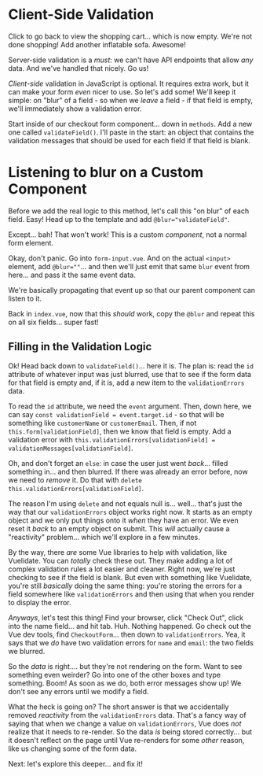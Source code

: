 # Client-Side Validation

Click to go back to view the shopping cart... which is now empty. We're not done
shopping! Add another inflatable sofa. Awesome!

Server-side validation is a *must*: we can't have API endpoints that allow *any*
data. And we've handled that nicely. Go us!

*Client-side* validation in JavaScript is optional. It requires extra work, but it
can make your form *even* nicer to use. So let's add some! We'll keep it simple:
on "blur" of a field - so when we *leave* a field - if that field is empty, we'll
immediately show a validation error.

Start inside of our checkout form component... down in `methods`. Add a new one
called `validateField()`. I'll paste in the start: an object that contains the
validation messages that should be used for each field if that field is blank.

# Listening to blur on a Custom Component

Before we add the real logic to this method, let's call this "on blur" of each
field. Easy! Head up to the template and add `@blur="validateField"`.

Except... bah! That won't work! This is a custom *component*, not a normal form
element.

Okay, don't panic. Go into `form-input.vue`. And on the actual `<input>` element,
add `@blur=""`... and then we'll just emit that same `blur` event from here... and
pass it the same event data.

We're basically propagating that event up so that our parent component can listen
to it.

Back in `index.vue`, now that this *should* work, copy the `@blur` and repeat this
on all six fields... super fast!

## Filling in the Validation Logic

Ok! Head back down to `validateField()`... here it is. The plan is: read the
`id` attribute of whatever input was just blurred, use that to see if the form
data for that field is empty and, if it is, add a new item to the
`validationErrors` data.

To read the `id` attribute, we need the `event` argument. Then, down here, we can
say `const validationField = event.target.id` - so that will be something like
`customerName` or `customerEmail`. Then, if not `this.form[validationField]`, then
we know that field is empty. Add a validation error with
`this.validationErrors[validationField] =` `validationMessages[validationField]`.

Oh, and don't forget an `else`: in case the user just went *back*... filled
something in... and then blurred. If there was already an error before, now we
need to *remove* it. Do that with `delete this.validationErrors[validationField]`.

The reason I'm using `delete` and not equals null is... well... that's just the way
that our `validationErrors` object works right now. It starts as an empty object
and we only put things onto it *when* they have an error. We even reset it *back*
to an empty object on submit. This *will* actually cause a "reactivity" problem...
which we'll explore in a few minutes.

By the way, there *are* some Vue libraries to help with validation, like Vuelidate.
You can *totally* check these out. They make adding a lot of complex validation
rules a lot easier and cleaner. Right now, we're just checking to see if the
field is blank. But even with something like Vuelidate, you're still *basically*
doing the same thing: you're storing the errors for a field somewhere like
`validationErrors` and then using that when you render to display the error.

*Anyways*, let's test this thing! Find your browser, click "Check Out", click into
the name field... and hit tab. Huh. Nothing happened. Go check out the Vue dev
tools, find `CheckoutForm`... then down to `validationErrors`. Yea, it says that
we *do* have two validation errors for `name` and `email`: the two fields we
blurred.

So the *data* is right.... but they're not rendering on the form. Want to see something
even weirder? Go into one of the other boxes and type something. Boom! As soon as
we do, both error messages show up! We don't see any errors until we modify a field.

What the heck is going on? The short answer is that we accidentally removed
*reactivity* from the `validationErrors` data. That's a fancy way of saying that
when we change a value on `validationErrors`, Vue does *not* realize that it needs
to re-render. So the data *is* being stored correctly... but it doesn't reflect
on the page until Vue re-renders for some *other* reason, like us changing some
of the form data.

Next: let's explore this deeper... and fix it!
